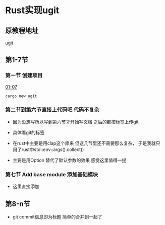 # Rust实现ugit

## 原教程地址

[ugit](https://www.leshenko.net/p/ugit/#)

## 第1-7节

### 第一节 创建项目

[01-07](https://github.com/secheng722/ugit-rs/tree/01-07)

```bash
cargo new ugit
```

### 第二节到第六节直接上代码吧 代码不复杂

- 因为没想写所以写到第六节才开始写文档 之后的都按标签上传git

- 具体看git的标签

- 在rust中主要是用clap这个库来 但这几节里还不需要那么复杂，
  于是我就只用了rust中std::env::args().collect()

- 主要是用Option 替代了默认参数的效果 感觉这里值得一提

### 第七节 Add base module 添加基础模块

- 这里直接添加

## 第8-n节

- git commit信息即为标题 简单的合并到一起了

